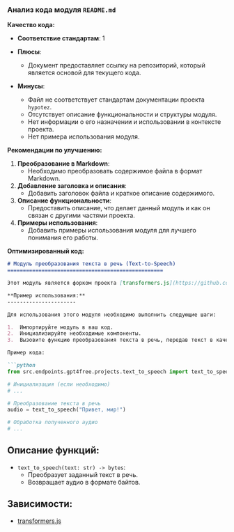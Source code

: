 ### **Анализ кода модуля `README.md`**

**Качество кода:**

- **Соответствие стандартам**: 1
- **Плюсы**:
   - Документ предоставляет ссылку на репозиторий, который является основой для текущего кода.

- **Минусы**:
   - Файл не соответствует стандартам документации проекта `hypotez`.
   - Отсутствует описание функциональности и структуры модуля.
   - Нет информации о его назначении и использовании в контексте проекта.
   - Нет примера использования модуля.

**Рекомендации по улучшению:**

1.  **Преобразование в Markdown**:
    *   Необходимо преобразовать содержимое файла в формат Markdown.
2.  **Добавление заголовка и описания**:
    *   Добавить заголовок файла и краткое описание содержимого.
3.  **Описание функциональности**:
    *   Предоставить описание, что делает данный модуль и как он связан с другими частями проекта.
4.  **Примеры использования**:
    *   Добавить примеры использования модуля для лучшего понимания его работы.

**Оптимизированный код:**

```markdown
# Модуль преобразования текста в речь (Text-to-Speech)
==================================================

Этот модуль является форком проекта [transformers.js](https://github.com/xenova/transformers.js/tree/main/examples/text-to-speech-client) и предназначен для преобразования текста в речь. Он интегрирован в проект `hypotez` для предоставления функциональности синтеза речи на основе текста.

**Пример использования:**
----------------------

Для использования этого модуля необходимо выполнить следующие шаги:

1.  Импортируйте модуль в ваш код.
2.  Инициализируйте необходимые компоненты.
3.  Вызовите функцию преобразования текста в речь, передав текст в качестве аргумента.

Пример кода:

```python
from src.endpoints.gpt4free.projects.text_to_speech import text_to_speech

# Инициализация (если необходимо)
# ...

# Преобразование текста в речь
audio = text_to_speech("Привет, мир!")

# Обработка полученного аудио
# ...
```

**Описание функций:**
----------------------

-   `text_to_speech(text: str) -> bytes`:
    *   Преобразует заданный текст в речь.
    *   Возвращает аудио в формате байтов.

**Зависимости:**
----------------------

-   [transformers.js](https://github.com/xenova/transformers.js/tree/main/examples/text-to-speech-client)

```
